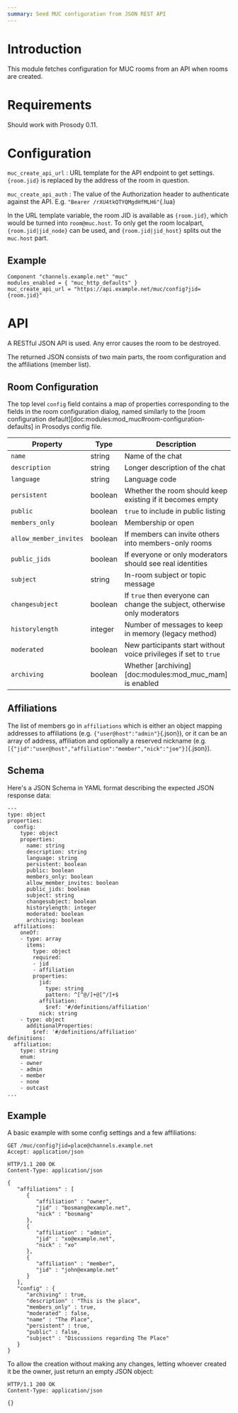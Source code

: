 ```yaml
---
summary: Seed MUC configuration from JSON REST API
---
```


# Introduction

This module fetches configuration for MUC rooms from an API when rooms
are created.

# Requirements

Should work with Prosody 0.11.

# Configuration

`muc_create_api_url`
:   URL template for the API endpoint to get settings. `{room.jid}` is
    replaced by the address of the room in question.

`muc_create_api_auth`
:   The value of the Authorization header to authenticate against the
    API. E.g. `"Bearer /rXU4tkQTYQMgdHfMLH6"`{.lua}

In the URL template variable, the room JID is available as `{room.jid}`,
which would be turned into `room@muc.host`. To only get the room
localpart, `{room.jid|jid_node}` can be used, and `{room.jid|jid_host}`
splits out the `muc.host` part.

## Example

``` {.lua}
Component "channels.example.net" "muc"
modules_enabled = { "muc_http_defaults" }
muc_create_api_url = "https://api.example.net/muc/config?jid={room.jid}"
```

# API

A RESTful JSON API is used. Any error causes the room to be destroyed.

The returned JSON consists of two main parts, the room configuration and
the affiliations (member list).

## Room Configuration

The top level `config` field contains a map of properties corresponding
to the fields in the room configuration dialog, named similarly to the
[room configuration default][doc:modules:mod_muc#room-configuration-defaults] in
Prosodys config file.

| Property               | Type    | Description                                                               |
|------------------------|---------|---------------------------------------------------------------------------|
| `name`                 | string  | Name of the chat                                                          |
| `description`          | string  | Longer description of the chat                                            |
| `language`             | string  | Language code                                                             |
| `persistent`           | boolean | Whether the room should keep existing if it becomes empty                 |
| `public`               | boolean | `true` to include in public listing                                       |
| `members_only`         | boolean | Membership or open                                                        |
| `allow_member_invites` | boolean | If members can invite others into members-only rooms                      |
| `public_jids`          | boolean | If everyone or only moderators should see real identities                 |
| `subject`              | string  | In-room subject or topic message                                          |
| `changesubject`        | boolean | If `true` then everyone can change the subject, otherwise only moderators |
| `historylength`        | integer | Number of messages to keep in memory (legacy method)                      |
| `moderated`            | boolean | New participants start without voice privileges if set to `true`          |
| `archiving`            | boolean | Whether [archiving][doc:modules:mod_muc_mam] is enabled                   |

## Affiliations

The list of members go in `affiliations` which is either an object
mapping addresses to affiliations (e.g. `{"user@host":"admin"}`{.json}),
or it can be an array of address, affiliation and optionally a reserved
nickname (e.g.
`[{"jid":"user@host","affiliation":"member","nick":"joe"}]`{.json}).

## Schema

Here's a JSON Schema in YAML format describing the expected JSON
response data:

``` {.yaml}
---
type: object
properties:
  config:
    type: object
    properties:
      name: string
      description: string
      language: string
      persistent: boolean
      public: boolean
      members_only: boolean
      allow_member_invites: boolean
      public_jids: boolean
      subject: string
      changesubject: boolean
      historylength: integer
      moderated: boolean
      archiving: boolean
  affiliations:
    oneOf:
    - type: array
      items:
        type: object
        required:
        - jid
        - affiliation
        properties:
          jid:
            type: string
            pattern: ^[^@/]+@[^/]+$
          affiliation:
            $ref: '#/definitions/affiliation'
          nick: string
    - type: object
      additionalProperties:
        $ref: '#/definitions/affiliation'
definitions:
  affiliation:
    type: string
    enum:
    - owner
    - admin
    - member
    - none
    - outcast
...
```

## Example

A basic example with some config settings and a few affiliations:

``` {.json}
GET /muc/config?jid=place@channels.example.net
Accept: application/json

HTTP/1.1 200 OK
Content-Type: application/json

{
   "affiliations" : [
      {
         "affiliation" : "owner",
         "jid" : "bosmang@example.net",
         "nick" : "bosmang"
      },
      {
         "affiliation" : "admin",
         "jid" : "xo@example.net",
         "nick" : "xo"
      },
      {
         "affiliation" : "member",
         "jid" : "john@example.net"
      }
   ],
   "config" : {
      "archiving" : true,
      "description" : "This is the place",
      "members_only" : true,
      "moderated" : false,
      "name" : "The Place",
      "persistent" : true,
      "public" : false,
      "subject" : "Discussions regarding The Place"
   }
}
```

To allow the creation without making any changes, letting whoever
created it be the owner, just return an empty JSON object:

    HTTP/1.1 200 OK
    Content-Type: application/json

    {}
